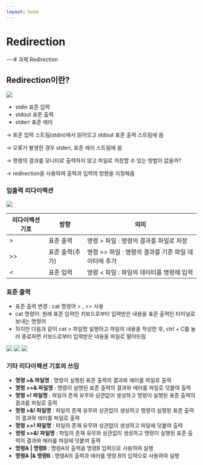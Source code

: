 ```yaml
---
layout: home
---
```

# Redirection

---# 과제 Redirection

## Redirection이란?

<img src ="https://file.notion.so/f/s/52c83eba-a25f-42f8-a51a-eee022254483/img1.daumcdn.png?id=a0b3eab3-6656-4061-b58f-6922526b35eb&table=block&spaceId=f7f5a27f-fb49-4dd8-8a47-1d1cb5901c61&expirationTimestamp=1683078352479&signature=jZxv7auDG0yIZH_P9NZfCPMHLjNpY2zBWJipWnqddXo&downloadName=img1.daumcdn.png">

- stdin 표준 입력
- stdout 표준 출력
- stderr 표준 에러

→ 표준 입력 스트림(stdin)에서 읽어오고 stdout 표준 출력 스트림에 씀

→ 오류가 발생한 경우 stderr, 표준 에러 스트림에 씀

→ 명령의 결과를 모니터로 출력하지 않고 파일로 저장할 수 있는 방법이 없을까?

→ redirection을 사용하여 출력과 입력의 방향을 지정해줌

### 입출력 리다이렉션


<img src ="https://file.notion.so/f/s/ea1b24ac-21b8-46e5-8373-7cda04a46aa9/%EB%A6%AC%EB%8B%A4%EC%9D%B4%EB%A0%89%EC%85%98.jpg?id=895d5516-0abc-4724-945e-d9233d70aa33&table=block&spaceId=f7f5a27f-fb49-4dd8-8a47-1d1cb5901c61&expirationTimestamp=1683078369293&signature=YF406i8BLPHo8-vwRjZC3U88OyAYQanXc0TcnQgWw7o&downloadName=%EB%A6%AC%EB%8B%A4%EC%9D%B4%EB%A0%89%EC%85%98.jpg">

| 리다이렉션 기호 | 방향 | 의미 |
| --- | --- | --- |
| > | 표준 출력 | 명령 > 파일 : 명령의 결과를 파일로 저장 |
| >> | 표준 출력(추가) | 명령 >> 파일 : 명령의 결과를 기존 파일 데이터에 추가 |
| < | 표준 입력 | 명령 < 파일 : 파일의 데이터를 명령에 입력 |

### 표준 출력

- 표준 출력 변경 : cat 명령어 > , >> 사용
- cat 명령어: 원래 표준 입력인 키보드로부터 입력받은 내용을 표준 출력인 터미널로 보내는 명령어
- 하지만 다음과 같이 cat > 파일명 실행하고 파일의 내용을 작성한 후, ctrl + C를 눌러 종료하면 키보드로부터 입력받은 내용을 파일로 떨어뜨림

<img src ="https://file.notion.so/f/s/889876f3-e576-4b6a-ac2d-ea2b8e69efda/Untitled.png?id=ed720c41-bc17-4cd1-a048-63dc5cc8e8e9&table=block&spaceId=f7f5a27f-fb49-4dd8-8a47-1d1cb5901c61&expirationTimestamp=1683078381734&signature=XBYCjlkyGezAtFAsY4_ENDYfw2cWWdSqYP4dfQLL2fQ&downloadName=Untitled.png">

<img src ="https://file.notion.so/f/s/49ac2693-301f-498d-a779-dab46216caa3/Untitled.png?id=0cbb1708-8a71-4107-aca8-0a628062b593&table=block&spaceId=f7f5a27f-fb49-4dd8-8a47-1d1cb5901c61&expirationTimestamp=1683078424031&signature=sAwh3Lg-6ZnsaEtgCTbzMztAVFtJ2Fb3UdgoZqAdYzE&downloadName=Untitled.png">

<img src ="https://file.notion.so/f/s/3783baea-44ea-499c-8c40-43314060821b/Untitled.png?id=75549ea9-c52a-4f82-a13c-addd297e66a9&table=block&spaceId=f7f5a27f-fb49-4dd8-8a47-1d1cb5901c61&expirationTimestamp=1683078403884&signature=IwTlLkUDZRCuowuINf0EfrndoKjr7g8p_W0R5bgYuo4&downloadName=Untitled.png">

### 기타 리다이렉션 기호의 쓰임

- **명령 >& 파일명** : 명령이 실행된 표준 출력의 결과와 에러를 파일로 출력
- **명령 >>& 파일명** : 명령이 실행된 표준 출력의 결과와 에러를 파일로 덧붙여 출력
- **명령 >! 파일명** : 파일의 존재 유무와 상관없이 생성하고 명령이 실행된 표준 출력의 결과를 파일로 출력
- **명령 >&! 파일명** : 파일의 존재 유무와 상관없이 생성하고 명령이 실행된 표준 출력의 결과와 에러를 파일로 출력
- **명령 >>! 파일명** : 파일의 존재 유무와 상관없이 생성하고 파일에 덧붙여 출력
- **명령 >>&! 파일명** : 파일의 존재 유무와 상관없이 생성하고 명령이 실행된 표준 출력의 결과와 에러를 파일에 덧붙여 출력
- **명령A | 명령B** : 명령A의 출력을 명령B 입력으로 사용하여 실행
- **명령A |& 명령B** : 명령A의 출력과 에러를 명령 B의 입력으로 사용하여 실행
